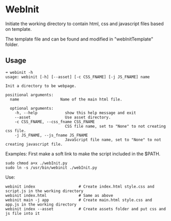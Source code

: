 # WebInit
Initiate the working directory to contain html, css and javascript files based on template.

The template file and can be found and modified in "webInitTemplate" folder.

## Usage
```
➜ webinit -h
usage: webinit [-h] [--asset] [-c CSS_FNAME] [-j JS_FNAME] name

Init a directory to be webpage.

positional arguments:
  name                  Name of the main html file.

  optional arguments:
    -h, --help            show this help message and exit
    --asset               Use asset directory.
    -c CSS_FNAME, --css_fname CSS_FNAME
                          CSS file name, set to "None" to not creating css file.
    -j JS_FNAME, --js_fname JS_FNAME
                          JavaScript file name, set to "None" to not creating javascript file.

```

Examples:
First make a soft link to make the script included in the $PATH.
```
sudo chmod a+x ./webInit.py
sudo ln -s /usr/bin/webinit ./webInit.py
```
Use:
```
webinit index                   # Create index.html style.css and script.js in the working directory
webinit index.html              # Same as above
webinit main -j app             # Create main.html style.css and app.js in the working directory
webinit index --asset           # Create assets folder and put css and js file into it
```
